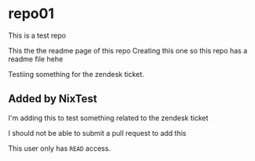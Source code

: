# repo01
This is a test repo

This the the readme page of this repo
Creating this one so this repo has a readme file hehe

Testiing something for the zendesk ticket.

## Added by NixTest
I'm adding this to test something related to the zendesk ticket

I should not be able to submit a pull request to add this

This user only has `READ` access.